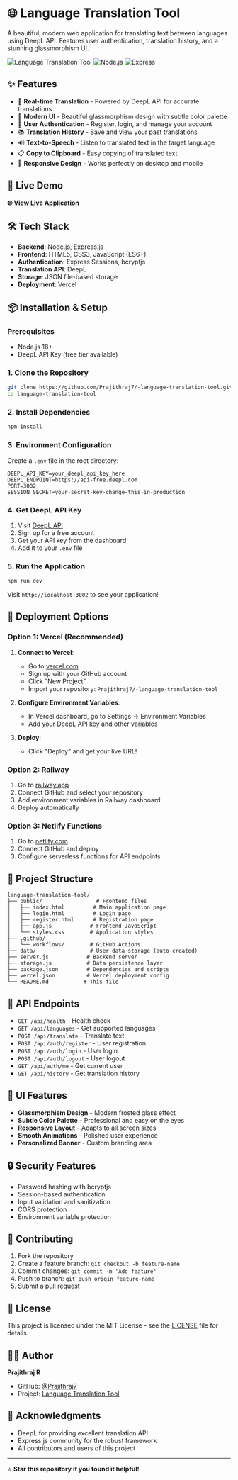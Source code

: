 # 🌐 Language Translation Tool

A beautiful, modern web application for translating text between languages using DeepL API. Features user authentication, translation history, and a stunning glassmorphism UI.

![Language Translation Tool](https://img.shields.io/badge/Status-Live-brightgreen)
![Node.js](https://img.shields.io/badge/Node.js-18+-green)
![Express](https://img.shields.io/badge/Express-4.x-blue)

## ✨ Features

- 🔄 **Real-time Translation** - Powered by DeepL API for accurate translations
- 🎨 **Modern UI** - Beautiful glassmorphism design with subtle color palette
- 👤 **User Authentication** - Register, login, and manage your account
- 📚 **Translation History** - Save and view your past translations
- 🔊 **Text-to-Speech** - Listen to translated text in the target language
- 📋 **Copy to Clipboard** - Easy copying of translated text
- 📱 **Responsive Design** - Works perfectly on desktop and mobile

## 🚀 Live Demo

**🌐 [View Live Application](https://your-app-name.vercel.app)**

## 🛠️ Tech Stack

- **Backend**: Node.js, Express.js
- **Frontend**: HTML5, CSS3, JavaScript (ES6+)
- **Authentication**: Express Sessions, bcryptjs
- **Translation API**: DeepL
- **Storage**: JSON file-based storage
- **Deployment**: Vercel

## 📦 Installation & Setup

### Prerequisites
- Node.js 18+ 
- DeepL API Key (free tier available)

### 1. Clone the Repository
```bash
git clone https://github.com/Prajithraj7/-language-translation-tool.git
cd language-translation-tool
```

### 2. Install Dependencies
```bash
npm install
```

### 3. Environment Configuration
Create a `.env` file in the root directory:
```env
DEEPL_API_KEY=your_deepl_api_key_here
DEEPL_ENDPOINT=https://api-free.deepl.com
PORT=3002
SESSION_SECRET=your-secret-key-change-this-in-production
```

### 4. Get DeepL API Key
1. Visit [DeepL API](https://www.deepl.com/pro-api)
2. Sign up for a free account
3. Get your API key from the dashboard
4. Add it to your `.env` file

### 5. Run the Application
```bash
npm run dev
```

Visit `http://localhost:3002` to see your application!

## 🚀 Deployment Options

### Option 1: Vercel (Recommended)

1. **Connect to Vercel**:
   - Go to [vercel.com](https://vercel.com)
   - Sign up with your GitHub account
   - Click "New Project"
   - Import your repository: `Prajithraj7/-language-translation-tool`

2. **Configure Environment Variables**:
   - In Vercel dashboard, go to Settings → Environment Variables
   - Add your DeepL API key and other variables

3. **Deploy**:
   - Click "Deploy" and get your live URL!

### Option 2: Railway

1. Go to [railway.app](https://railway.app)
2. Connect GitHub and select your repository
3. Add environment variables in Railway dashboard
4. Deploy automatically

### Option 3: Netlify Functions

1. Go to [netlify.com](https://netlify.com)
2. Connect GitHub and deploy
3. Configure serverless functions for API endpoints

## 📁 Project Structure

```
language-translation-tool/
├── public/                 # Frontend files
│   ├── index.html         # Main application page
│   ├── login.html         # Login page
│   ├── register.html      # Registration page
│   ├── app.js            # Frontend JavaScript
│   └── styles.css        # Application styles
├── .github/
│   └── workflows/        # GitHub Actions
├── data/                 # User data storage (auto-created)
├── server.js            # Backend server
├── storage.js           # Data persistence layer
├── package.json         # Dependencies and scripts
├── vercel.json          # Vercel deployment config
└── README.md           # This file
```

## 🔧 API Endpoints

- `GET /api/health` - Health check
- `GET /api/languages` - Get supported languages
- `POST /api/translate` - Translate text
- `POST /api/auth/register` - User registration
- `POST /api/auth/login` - User login
- `POST /api/auth/logout` - User logout
- `GET /api/auth/me` - Get current user
- `GET /api/history` - Get translation history

## 🎨 UI Features

- **Glassmorphism Design** - Modern frosted glass effect
- **Subtle Color Palette** - Professional and easy on the eyes
- **Responsive Layout** - Adapts to all screen sizes
- **Smooth Animations** - Polished user experience
- **Personalized Banner** - Custom branding area

## 🔒 Security Features

- Password hashing with bcryptjs
- Session-based authentication
- Input validation and sanitization
- CORS protection
- Environment variable protection

## 🤝 Contributing

1. Fork the repository
2. Create a feature branch: `git checkout -b feature-name`
3. Commit changes: `git commit -m 'Add feature'`
4. Push to branch: `git push origin feature-name`
5. Submit a pull request

## 📝 License

This project is licensed under the MIT License - see the [LICENSE](LICENSE) file for details.

## 👨‍💻 Author

**Prajithraj R**
- GitHub: [@Prajithraj7](https://github.com/Prajithraj7)
- Project: [Language Translation Tool](https://github.com/Prajithraj7/-language-translation-tool)

## 🙏 Acknowledgments

- DeepL for providing excellent translation API
- Express.js community for the robust framework
- All contributors and users of this project

---

⭐ **Star this repository if you found it helpful!**

